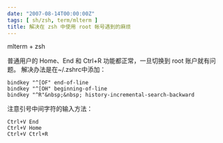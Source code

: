 ```yaml
---
date: "2007-08-14T00:00:00Z"
tags: [ sh/zsh, term/mlterm ]
title: 解决在 zsh 中使用 root 帐号遇到的麻烦
---
```


mlterm + zsh

普通用户的 Home、End 和 Ctrl+R 功能都正常，一旦切换到 root 账户就有问题。
解决办法是在~/.zshrc中添加：

    bindkey "^[OF" end-of-line
    bindkey "^[OH" beginning-of-line
    bindkey "^R"&nbsp;&nbsp; history-incremental-search-backward 

注意引号中间字符的输入方法：

    Ctrl+V End
    Ctrl+V Home
    Ctrl+V Ctrl+R
